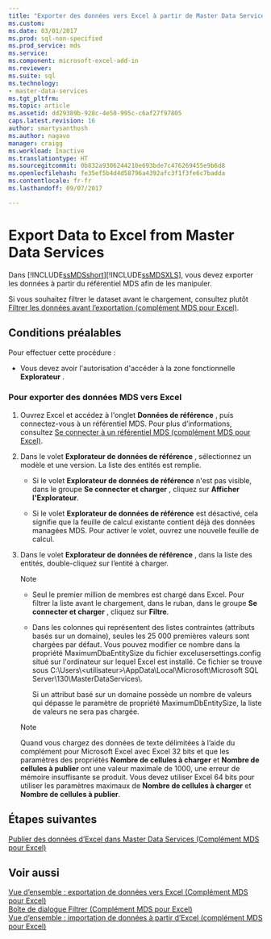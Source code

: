 ```yaml
---
title: "Exporter des données vers Excel à partir de Master Data Services | Microsoft Docs"
ms.custom: 
ms.date: 03/01/2017
ms.prod: sql-non-specified
ms.prod_service: mds
ms.service: 
ms.component: microsoft-excel-add-in
ms.reviewer: 
ms.suite: sql
ms.technology:
- master-data-services
ms.tgt_pltfrm: 
ms.topic: article
ms.assetid: dd29389b-928c-4e50-995c-c6af27f97805
caps.latest.revision: 16
author: smartysanthosh
ms.author: nagavo
manager: craigg
ms.workload: Inactive
ms.translationtype: HT
ms.sourcegitcommit: 0b832a9306244210e693bde7c476269455e9b6d8
ms.openlocfilehash: fe35ef5b4d4d58796a4392afc3f1f3fe6c7badda
ms.contentlocale: fr-fr
ms.lasthandoff: 09/07/2017

---
```

# <a name="export-data-to-excel-from-master-data-services"></a>Export Data to Excel from Master Data Services
  Dans [!INCLUDE[ssMDSshort](../../includes/ssmdsshort-md.md)][!INCLUDE[ssMDSXLS](../../includes/ssmdsxls-md.md)], vous devez exporter les données à partir du référentiel MDS afin de les manipuler.  
  
 Si vous souhaitez filtrer le dataset avant le chargement, consultez plutôt [Filtrer les données avant l’exportation &#40;complément MDS pour Excel&#41;](../../master-data-services/microsoft-excel-add-in/filter-data-before-exporting-mds-add-in-for-excel.md).  
  
## <a name="prerequisites"></a>Conditions préalables  
 Pour effectuer cette procédure :  
  
-   Vous devez avoir l'autorisation d'accéder à la zone fonctionnelle **Explorateur** .  
  
### <a name="to-export-data-from-mds-into-excel"></a>Pour exporter des données MDS vers Excel  
  
1.  Ouvrez Excel et accédez à l'onglet **Données de référence** , puis connectez-vous à un référentiel MDS. Pour plus d’informations, consultez [Se connecter à un référentiel MDS &#40;complément MDS pour Excel&#41;](../../master-data-services/microsoft-excel-add-in/connect-to-an-mds-repository-mds-add-in-for-excel.md).  
  
2.  Dans le volet **Explorateur de données de référence** , sélectionnez un modèle et une version. La liste des entités est remplie.  
  
    -   Si le volet **Explorateur de données de référence** n'est pas visible, dans le groupe **Se connecter et charger** , cliquez sur **Afficher l'Explorateur**.  
  
    -   Si le volet **Explorateur de données de référence** est désactivé, cela signifie que la feuille de calcul existante contient déjà des données managées MDS. Pour activer le volet, ouvrez une nouvelle feuille de calcul.  
  
3.  Dans le volet **Explorateur de données de référence** , dans la liste des entités, double-cliquez sur l’entité à charger.  
  
    > [!NOTE]  
    >  -   Seul le premier million de membres est chargé dans Excel. Pour filtrer la liste avant le chargement, dans le ruban, dans le groupe **Se connecter et charger** , cliquez sur **Filtre**.  
    > -   Dans les colonnes qui représentent des listes contraintes (attributs basés sur un domaine), seules les 25 000 premières valeurs sont chargées par défaut. Vous pouvez modifier ce nombre dans la propriété MaximumDbaEntitySize du fichier excelusersettings.config situé sur l'ordinateur sur lequel Excel est installé. Ce fichier se trouve sous C:\Users\\<utilisateur\>\AppData\Local\Microsoft\Microsoft SQL Server\130\MasterDataServices\\.  
    >   
    >      Si un attribut basé sur un domaine possède un nombre de valeurs qui dépasse le paramètre de propriété MaximumDbEntitySize, la liste de valeurs ne sera pas chargée.  
  
    > [!NOTE]  
    >  Quand vous chargez des données de texte délimitées à l’aide du complément pour Microsoft Excel avec Excel 32 bits et que les paramètres des propriétés **Nombre de cellules à charger** et **Nombre de cellules à publier** ont une valeur maximale de 1000, une erreur de mémoire insuffisante se produit. Vous devez utiliser Excel 64 bits pour utiliser les paramètres maximaux de **Nombre de cellules à charger** et **Nombre de cellules à publier**.  
  
## <a name="next-steps"></a>Étapes suivantes  
 [Publier des données d’Excel dans Master Data Services &#40;Complément MDS pour Excel&#41;](../../master-data-services/microsoft-excel-add-in/import-data-from-excel-to-master-data-services-mds-add-in-for-excel.md)  
  
## <a name="see-also"></a>Voir aussi  
 [Vue d’ensemble : exportation de données vers Excel &#40;Complément MDS pour Excel&#41;](../../master-data-services/microsoft-excel-add-in/overview-exporting-data-to-excel-mds-add-in-for-excel.md)   
 [Boîte de dialogue Filtrer &#40;Complément MDS pour Excel&#41;](../../master-data-services/microsoft-excel-add-in/filter-dialog-box-mds-add-in-for-excel.md)   
 [Vue d’ensemble : importation de données à partir d’Excel &#40;complément MDS pour Excel&#41;](../../master-data-services/microsoft-excel-add-in/overview-importing-data-from-excel-mds-add-in-for-excel.md)  
  
  

